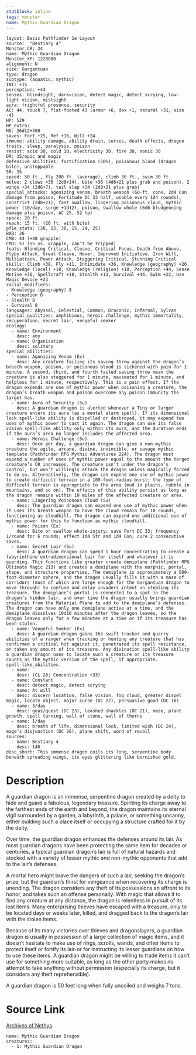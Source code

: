 ```yaml
---
statblock: inline
tags: monster
name: Mythic Guardian Dragon
---
```

```statblock
layout: Basic Pathfinder 1e Layout
source:  "Bestiary 4"
Monster_CR: 24
name: Mythic Guardian Dragon
Monster_XP: 1228800
alignment: N
size: Gargantuan
type: dragon
subtype: (aquatic, mythic)
INI: +15
perception: +44
senses: blindsight, darkvision, detect magic, detect scrying, low-light vision, mistsight
aura: frightful presence, security
AC: 44, touch 7, flat-footed 43 (armor +6, dex +1, natural +31, size -4)
HP: 529
HP_extra: 
HD: 26d12+360
saves: Fort +25, Ref +16, Will +24
immune: ability damage, ability drain, curses, death effects, dragon traits, sleep, paralysis, poison
resist: acid 30, cold 30, electricity 30, fire 30, sonic 30
DR: 15/epic and magic
defensive_abilities: fortification (50%), poisonous blood (dragon bile), unstoppable
SR: 35
speed: 50 ft., fly 200 ft. (average), climb 30 ft., swim 30 ft.
melee: 2 claws +36 (2d8+14), bite +36 (4d6+21 plus grab and poison), 2 wings +34 (2d6+7), tail slap +34 (2d8+21 plus grab)
special_attacks: agonizing venom, breath weapon (60-ft. cone, 2d4 Con damage from poison, Fortitude DC 33 half, usable every 1d4 rounds), constrict (2d8+21), fast swallow, lingering poisonous cloud, mythic power (10/day, surge +1d12), poison, swallow whole (6d6 bludgeoning damage plus poison, AC 25, 52 hp)
space: 20 ft.
reach: 15 ft. (20 ft. with bite)
pf1e_stats: [38, 13, 30, 15, 24, 25]
BAB: 26
CMB: 44 (+48 grapple)
CMD: 51 (55 vs. grapple, can’t be tripped)
feats: Blinding Critical, Cleave, Critical Focus, Death from Above, Flyby Attack, Great Cleave, Hover, Improved Initiative, Iron Will, Multiattack, Power Attack, Staggering Critical, Stunning Critical
skills: Climb +38, Fly +11, Intimidate +36, Knowledge (geography) +26, Knowledge (local) +18, Knowledge (religion) +18, Perception +44, Sense Motive +36, Spellcraft +18, Stealth +13, Survival +44, Swim +22, Use Magic Device +23
racial_modifiers:
- Knowledge (geography) 8
- Perception 8
- Stealth 8
- Survival 8
languages: Abyssal, Celestial, Common, Draconic, Infernal, Sylvan
special_qualities: amphibious, heroic challenge, mythic immortality, recuperation, secret lair, vengeful seeker
ecology:
  - name: Environment
    desc: any
  - name: Organisation
    desc: solitary
special_abilities:
  - name: Agonizing Venom (Ex)
    desc: Any creature failing its saving throw against the dragon’s breath weapon, poison, or poisonous blood is sickened with pain for 1 minute. A second, third, and fourth failed saving throw mean the creature is also staggered for 1 minute, nauseated for 1 minute, and helpless for 1 minute, respectively. This is a pain effect. If the dragon expends one use of mythic power when poisoning a creature, the dragon’s breath weapon and poison overcome any poison immunity the target has.
  - name: Aura of Security (Su)
    desc: A guardian dragon is alerted whenever a Tiny or larger creature enters its aura (as a mental alarm spell). If its dimensional lock spell-like ability is dispelled or destroyed, it may expend two uses of mythic power to cast it again. The dragon can use its false vision spell-like ability only within its aura, and the duration ends if the aura’s area no longer includes the affected area.
  - name: Heroic Challenge (Su)
    desc: Once per day, a guardian dragon can give a non-mythic creature the agile, arcane, divine, invincible, or savage mythic template (Pathfinder RPG Mythic Adventures 224). The dragon must expend a number of uses of mythic power equal to the amount the target creature’s CR increases. The creature isn’t under the dragon’s control, but won’t willingly attack the dragon unless magically forced to do so. Alternatively, the dragon can expend one use of mythic power to create difficult terrain in a 100-foot-radius burst; the type of difficult terrain is appropriate to the area (mud in plains, rubble in mountains, and so on). The effects of this ability persist as long as the dragon remains within 10 miles of the affected creature or area.
  - name: Lingering Poisonous Cloud (Su)
    desc: The guardian dragon can expend one use of mythic power when it uses its breath weapon to have the cloud remain for 10 rounds, functioning as cloudkill. The dragon can expend one additional use of mythic power for this to function as mythic cloudkill.
  - name: Poison (Ex)
    desc: Bite or swallow whole-injury; save Fort DC 33; frequency 1/round for 6 rounds; effect 1d4 Str and 1d4 Con; cure 2 consecutive saves.
  - name: Secret Lair (Su)
    desc: A guardian dragon can spend 1 hour concentrating to create a labyrinthine extradimensional lair for itself and whatever it is guarding. This functions like greater create demiplane (Pathfinder RPG Ultimate Magic 213) and creates a demiplane with the morphic, portal, shape, and structure properties. The demiplane is approximately a 500-foot-diameter sphere, and the dragon usually fills it with a maze of corridors (most of which are large enough for the Gargantuan dragon to move through) to confuse and delay invaders intent on stealing its treasure. The demiplane’s portal is connected to a spot in the dragon’s hidden lair, and over time the dragon usually brings guardian creatures from the Material Plane to add to the demiplane’s defenses. The dragon can have only one demiplane active at a time, and the demiplane dissolves 10d10 minutes after the dragon leaves, so the dragon leaves only for a few minutes at a time or if its treasure has been stolen.
  - name: Vengeful Seeker (Ex)
    desc: A guardian dragon gains the swift tracker and quarry abilities of a ranger when tracking or hunting any creature that has confirmed a critical hit against it, penetrated its spell resistance, or taken any amount of its treasure. Any divination spell-like ability a guardian dragon uses to locate such a creature or its treasure counts as the mythic version of the spell, if appropriate.
spell-like_abilities:
  - name:
    desc: (CL 26; Concentration +33)
  - name: Constant
    desc: detect magic, detect scrying
  - name: At will
    desc: discern location, false vision, fog cloud, greater dispel magic, locate object, major curse (DC 22), persuasive goad (DC 18)
  - name: 3/day
    desc: geas/quest (DC 23), leashed shackles (DC 21), maze, plant growth, spell turning, wall of stone, wall of thorns
  - name: 1/day
    desc: breath of life, dimensional lock, limited wish (DC 24), mage’s disjunction (DC 26), plane shift, word of recall
sources:
  - name: Bestiary 4
    desc: 146
desc_short: This immense dragon coils its long, serpentine body beneath spreading wings, its eyes glittering like burnished gold.
```
# Description
A guardian dragon is an immense, serpentine dragon created by a deity to hide and guard a fabulous, legendary treasure. Spiriting its charge away to the farthest ends of the earth and beyond, the dragon maintains its eternal vigil surrounded by a garden, a labyrinth, a palace, or something uncanny, either building such a place itself or occupying a structure crafted for it by the deity.

Over time, the guardian dragon enhances the defenses around its lair. As most guardian dragons have been protecting the same item for decades or centuries, a typical guardian dragon’s lair is full of natural hazards and stocked with a variety of lesser mythic and non-mythic opponents that add to the lair’s defenses.

A mortal hero might brave the dangers of such a lair, seeking the dragon’s prize, but the guardian’s thirst for vengeance when recovering its charge is unending. The dragon considers any theft of its possessions an affront to its honor, and takes such an offense personally. With magic that allows it to find any creature at any distance, the dragon is relentless in pursuit of its lost items. Many enterprising thieves have escaped with a treasure, only to be located days or weeks later, killed, and dragged back to the dragon’s lair with the stolen items.

Because of its many victories over thieves and dragonslayers, a guardian dragon is usually in possession of a large collection of magic items, and it doesn’t hesitate to make use of rings, scrolls, wands, and other items to protect itself or fortify its lair-or for instructing its lesser guardians on how to use these items. A guardian dragon might be willing to trade items it can’t use for something more suitable, as long as the other party makes no attempt to take anything without permission (especially its charge, but it considers any theft reprehensible).

A guardian dragon is 50 feet long when fully uncoiled and weighs 7 tons.
# Source Link
[Archives of Nethys](https://aonprd.com/MythicMonsterDisplay.aspx?ItemName=Guardian%20Dragon)
```encounter-table
name: Mythic Guardian Dragon
creatures:
  - 1: Mythic Guardian Dragon
```
